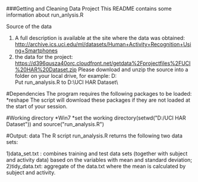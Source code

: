 ###Getting and Cleaning Data Project
This README contains some information about run_anlysis.R

Source of the data
1) A full description is available at the site where the data was obtained: 
     http://archive.ics.uci.edu/ml/datasets/Human+Activity+Recognition+Using+Smartphones 
2) the data for the project: 
     https://d396qusza40orc.cloudfront.net/getdata%2Fprojectfiles%2FUCI%20HAR%20Dataset.zip
    Please download and unzip the source into a folder on your local drive, for example: D:\
    Put run_analysis.R to  D:\UCI HAR Dataset\

#Dependencies
The program requires the following packages to be loaded:
*reshape
The script will download these packages if they are not loaded at the start of your session.

#Working directory
*Win7
*set the working directory(setwd("D:/UCI HAR Dataset")) and source("run_analysis.R")

#Output: data
The R script run_analysis.R returns the following two data sets:

1)data_set.txt : combines training and test data sets (together with subject and activity data) based on the variables with mean and standard deviation;
2)tidy_data.txt: aggregate of the data.txt where the mean is calculated by subject and activity.